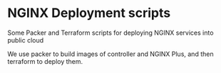 # NGINX Deployment scripts

Some Packer and Terraform scripts for deploying NGINX services into public cloud

We use packer to build images of controller and NGINX Plus, and then terraform to deploy them.


